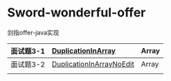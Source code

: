 # Sword-wonderful-offer
剑指offer-java实现

| 面试题3-1 | [DuplicationInArray][0031]     | Array |
| :-------- | :----------------------------- | :---- |
| 面试题3-2 | [DuplicationInArrayNoEdit][0032] | Array |
|           |                                |       |





[0031]: https://github.com/mcrwayfun/Sword-wonderful-offer/blob/master/doc/_03_01_DuplicationInArray/README.md
[0032]:https://github.com/mcrwayfun/Sword-wonderful-offer/blob/master/doc/_03_02_DuplicationInArrayNoEdit/README.md

